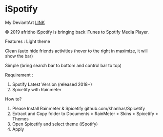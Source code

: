 # iSpotify

My DeviantArt <a href="https://www.deviantart.com/afridho/art/iSpotify-786318175">LINK</a>

© 2019 afridho
iSpotify is bringing back iTunes to Spotify Media Player. 

Features :
Light theme

Clean (auto hide friends activities (hover to the right in maximize, it will show the bar)

Simple (bring search bar to bottom and control bar to top)


Requirement :
1. Spotify Latest Version (released 2018+)
2. Spicetify with Rainmeter

How to?
1. Please Install Rainmeter & Spicetify github.com/khanhas/Spicetify
2. Extract and Copy folder to Documents > RainMeter > Skins > Spicetify > Themes
3. Open Spicetify and select theme (iSpotify)
4. Apply
